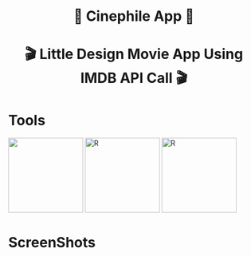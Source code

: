 <h1 align="center"> 🍿   Cinephile App 🍿  </h1>
<h1 align="center">🎬  Little Design Movie App Using IMDB API Call   🎬 </h1>


<h1 >Tools </h1>
<img src="https://camo.githubusercontent.com/268ac512e333b69600eb9773a8f80b7a251f4d6149642a50a551d4798183d621/68747470733a2f2f696d672e736869656c64732e696f2f62616467652f52656163742d3230323332413f7374796c653d666f722d7468652d6261646765266c6f676f3d7265616374266c6f676f436f6c6f723d363144414642" style="width:150px; " /> 
<img src="https://zupimages.net/up/22/48/c3te.png"   style="width:150px; "  alt="R" />
<img src="https://miro.medium.com/max/1400/1*Smbj_VLH7JRp9GhLaKyiUQ.png"   style="width:150px; "  alt="R" /> 

<h1 >ScreenShots </h1>
<img src="https://zupimages.net/up/22/48/hktm.jpeg" alt="" />
<img src="https://zupimages.net/up/22/48/4ibd.jpeg" alt="" />

